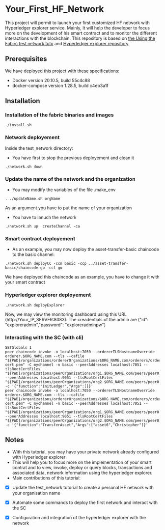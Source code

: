 # Your_First_HF_Network

This project will permit to launch your first customized HF network with Hyperledger explorer service.
Mainly, It will help the developer to focus more on the development of his smart contract and to monitor the different interactions with the blockchain.
This repository is based on [the Using the Fabirc test network tuto](https://hyperledger-fabric.readthedocs.io/en/latest/test_network.html) and [Hyperledger explorer repository](https://github.com/hyperledger/blockchain-explorer)


## Prerequisites

We have deployed this project with these specifications:
* Docker version 20.10.5, build 55c4c88
* docker-compose version 1.28.5, build c4eb3a1f

## Installation

### Installation of the fabric binaries and images
```
./install.sh
```

### Network deployement

Inside the test_network directory:

* You have first to  stop the previous deployement and clean it
```
./network.sh down
```
### Update the name of the network and the organization

* You may modify the variables of the file .make_env

```
. ./updateName.sh orgName
```
As an argument you have to put the name of your organization



*  You have to lanuch the network

```
./network.sh up  createChannel -ca
```

### Smart contract deployement

* As an example,  you may now  deploy  the asset-transfer-basic chaincode to the basic channel:

```
./network.sh deployCC -ccn basic -ccp ../asset-transfer-basic/chaincode-go -ccl go

```
We have deployed this chaincode as an example, you have to change it with your smart contract

### Hyperledger explorer deployement
```
./network.sh deployExplorer
```
Now, we may view the monitoring dashboard using this URL (http://Your_IP_SERVER:8083).
The creadentials of the admin  are ("id": "exploreradmin","password": "exploreradminpw")


### Interacting with the SC (with cli)



````
SETGlobals 1
peer chaincode invoke -o localhost:7050 --ordererTLSHostnameOverride orderer.$ORG_NAME.com --tls --cafile "${PWD}/organizations/ordererOrganizations/$ORG_NAME.com/orderers/orderer.$ORG_NAME.com/msp/tlscacerts/tlsca.$ORG_NAME.com-cert.pem" -C mychannel -n basic --peerAddresses localhost:7051 --tlsRootCertFiles "${PWD}/organizations/peerOrganizations/org1.$ORG_NAME.com/peers/peer0.org1.$ORG_NAME.com/tls/ca.crt" --peerAddresses localhost:9051 --tlsRootCertFiles "${PWD}/organizations/peerOrganizations/org2.$ORG_NAME.com/peers/peer0.org2.$ORG_NAME.com/tls/ca.crt" -c '{"function":"InitLedger","Args":[]}'
peer chaincode invoke -o localhost:7050 --ordererTLSHostnameOverride orderer.$ORG_NAME.com --tls --cafile "${PWD}/organizations/ordererOrganizations/$ORG_NAME.com/orderers/orderer.$ORG_NAME.com/msp/tlscacerts/tlsca.$ORG_NAME.com-cert.pem" -C mychannel -n basic --peerAddresses localhost:7051 --tlsRootCertFiles "${PWD}/organizations/peerOrganizations/org1.$ORG_NAME.com/peers/peer0.org1.$ORG_NAME.com/tls/ca.crt" --peerAddresses localhost:9051 --tlsRootCertFiles "${PWD}/organizations/peerOrganizations/org2.$ORG_NAME.com/peers/peer0.org2.$ORG_NAME.com/tls/ca.crt" -c '{"function":"TransferAsset","Args":["asset6","Christopher"]}'
````




## Notes


*  With this tutorial, you may have your private network already configured with Hyperledger explorer 
*  This will help  you to focus more on the implementation of your smart contrat and  to view, invoke, deploy or query blocks, transactions and associated data, network information using the hyperledger explorer.
*  Main contributions of this tutorial:


 * [x] Update the test_network tutorial to create a personal HF network with your organisation name
 * [x] Automate some commands to deploy the first network and interact with the SC
 * [x] Configuration and integration of the hyperledger explorer with the network




